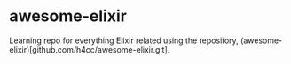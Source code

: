 # awesome-elixir
Learning repo for everything Elixir related using the repository, (awesome-elixir)[github.com/h4cc/awesome-elixir.git].
